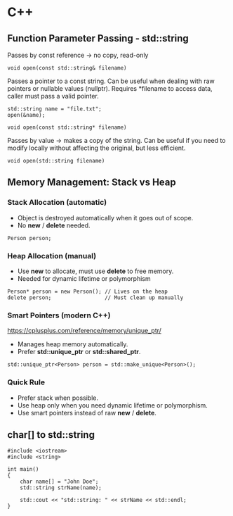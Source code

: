 # C++

## Function Parameter Passing - std::string
Passes by const reference -> no copy, read-only
```
void open(const std::string& filename)
```
Passes a pointer to a const string. Can be useful when dealing with raw pointers or nullable values (nullptr).
Requires *filename to access data, caller must pass a valid pointer.
```
std::string name = "file.txt";
open(&name);

void open(const std::string* filename)
```
Passes by value -> makes a copy of the string. Can be useful if you need to modify locally without affecting the original,
but less efficient.
```
void open(std::string filename)
```

## Memory Management: Stack vs Heap
### Stack Allocation (automatic)
- Object is destroyed automatically when it goes out of scope.
- No **new** / **delete** needed.
```
Person person;
```

### Heap Allocation (manual)
- Use **new** to allocate, must use **delete** to free memory.
- Needed for dynamic lifetime or polymorphism
```
Person* person = new Person(); // Lives on the heap
delete person;                 // Must clean up manually
```

### Smart Pointers (modern C++)
https://cplusplus.com/reference/memory/unique_ptr/
- Manages heap memory automatically.
- Prefer **std::unique_ptr** or **std::shared_ptr**.
```
std::unique_ptr<Person> person = std::make_unique<Person>();
```

### Quick Rule
- Prefer stack when possible.
- Use heap only when you need dynamic lifetime or polymorphism.
- Use smart pointers instead of raw **new** / **delete**.


## char[] to std::string
```
#include <iostream>
#include <string>

int main()
{
    char name[] = "John Doe";
    std::string strName(name);
    
    std::cout << "std::string: " << strName << std::endl;
}
```
